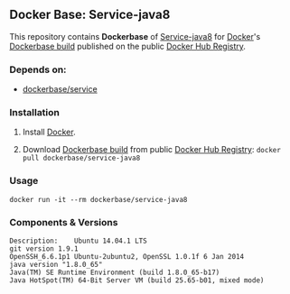 ## Docker Base: Service-java8


This repository contains **Dockerbase** of [Service-java8](http://www.oracle.com/technetwork/java/javase/overview/index.html) for [Docker](https://www.docker.com/)'s [Dockerbase build](https://registry.hub.docker.com/u/dockerbase/service-java8/) published on the public [Docker Hub Registry](https://registry.hub.docker.com/).


### Depends on:

* [dockerbase/service](https://registry.hub.docker.com/u/library/service/)


### Installation

1. Install [Docker](https://docs.docker.com/installation/).

2. Download [Dockerbase build](https://registry.hub.docker.com/u/dockerbase/service-java8/) from public [Docker Hub Registry](https://registry.hub.docker.com/): `docker pull dockerbase/service-java8`


### Usage

    docker run -it --rm dockerbase/service-java8

### Components & Versions

    Description:	Ubuntu 14.04.1 LTS
    git version 1.9.1
    OpenSSH_6.6.1p1 Ubuntu-2ubuntu2, OpenSSL 1.0.1f 6 Jan 2014
    java version "1.8.0_65"
    Java(TM) SE Runtime Environment (build 1.8.0_65-b17)
    Java HotSpot(TM) 64-Bit Server VM (build 25.65-b01, mixed mode)
